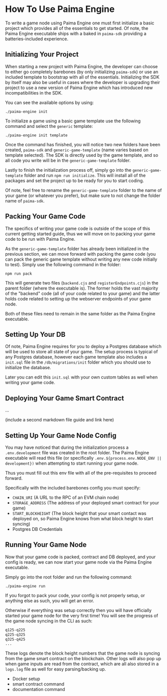 # How To Use Paima Engine

To write a game node using Paima Engine one must first initialize a basic project which provides all of the essentials to get started. Of note, the Paima Engine executable ships with a baked in `paima-sdk` providing a batteries-included experience.

## Initializing Your Project

When starting a new project with Paima Engine, the developer can choose to either go completely barebones (by only initializing `paima-sdk`) or use an included template to bootstrap with all of the essentials. Initializing the SDK by itself may also be useful in cases where the developer is upgrading their project to use a new version of Paima Engine which has introduced new incompatibilities in the SDK.

You can see the available options by using:

```
./paima-engine init
```

To initialize a game using a basic game template use the following command and select the `generic` template:

```
./paima-engine init template
```

Once the command has finished, you will notice two new folders have been created, `paima-sdk` and `generic-game-template` (name varies based on template selected). The SDK is directly used by the game template, and so all code you write will be in the `generic-game-template` folder.

Lastly to finish the initialization process off, simply go into the `generic-game-template` folder and run `npm run initialize`. This will install all of the packages and set the project up to be ready for you to start coding.

Of note, feel free to rename the `generic-game-template` folder to the name of your game (or whatever you prefer), but make sure to not change the folder name of `paima-sdk`.

## Packing Your Game Code

The specifics of writing your game code is outside of the scope of this current getting started guide, thus we will move on to packing your game code to be run with Paima Engine.

As the `generic-game-template` folder has already been initialized in the previous section, we can move forward with packing the game code (you can pack the generic game template without writing any new code initially to test). Simply use the following command in the folder:

```
npm run pack
```

This will generate two files (`backend.cjs` and `registerEndpoints.cjs`) in the parent folder (where the executable is). The former holds the vast majority of the "backend" code (all of your code related to your game) and the latter holds code related to setting up the webserver endpoints of your game node.

Both of these files need to remain in the same folder as the Paima Engine executable.

## Setting Up Your DB

Of note, Paima Engine requires for you to deploy a Postgres database which will be used to store all state of your game. The setup process is typical of any Postgres database, however each game template also includes a `init.sql` file in the `/db/migrations/init` folder which you should use to initialize the database.

Later you can edit this `init.sql` with your own custom tables as well when writing your game code.

## Deploying Your Game Smart Contract

...

(include a second markdown file guide and link here)

## Setting Up Your Game Node Config

You may have noticed that during the initialization process a `.env.development` file was created in the root folder. The Paima Engine executable will read this file (or specifically `.env.${process.env.NODE_ENV || development})` when attempting to start running your game node.

Thus you must fill out this env file with all of the pre-requisites to proceed forward.

Specifically with the included barebones config you must specify:

- `CHAIN_URI` (A URL to the RPC of an EVM chain node)
- `STORAGE_ADDRESS` (The address of your deployed smart contract for your game)
- `START_BLOCKHEIGHT` (The block height that your smart contact was deployed on, so Paima Engine knows from what block height to start syncing)
- Postgres DB Credentials

## Running Your Game Node

Now that your game code is packed, contract and DB deployed, and your config is ready, we can now start your game node via the Paima Engine executable.

Simply go into the root folder and run the following command:

```
./paima-engine run
```

If you forgot to pack your code, your config is not properly setup, or anything else as such, you will get an error.

Otherwise if everything was setup correctly then you will have officially started your game node for the very first time! You will see the progress of the game node syncing in the CLI as such:

```bash
q125-q225
q225-q325
q325-q425
...
```

These logs denote the block height numbers that the game node is syncing from the game smart contract on the blockchain. Other logs will also pop up when game inputs are read from the contract, which are all also stored in a `logs.log` file as well for easy parsing/backing up.



- Docker setup
- smart contract command
- documentation command